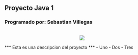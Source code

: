 ## Proyecto Java 1
### Programado por: Sebastian Villegas
<p align="center">
<br>
<img src="https://static.wikia.nocookie.net/wowpedia/images/5/5e/Warlock_Crest.png/revision/latest/scale-to-width-down/250?cb=20151110144405">
</p>
***
Esta es una descripcion del proyecto
***
- Uno
- Dos
- Tres
